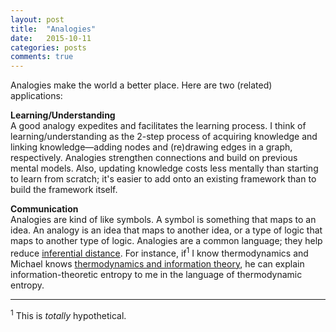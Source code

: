 ```yaml
---
layout: post
title:  "Analogies"
date:   2015-10-11
categories: posts
comments: true
---
```


Analogies make the world a better place. Here are two (related) applications:

**Learning/Understanding**  
A good analogy expedites and facilitates the learning process. I think of learning/understanding as the 2-step process of acquiring knowledge and linking knowledge—adding nodes and (re)drawing edges in a graph, respectively. Analogies strengthen connections and build on previous mental models. Also, updating knowledge costs less mentally than starting to learn from scratch; it's easier to add onto an existing framework than to build the framework itself.

**Communication**  
Analogies are kind of like symbols. A symbol is something that maps to an idea. An analogy is an idea that maps to another idea, or a type of logic that maps to another type of logic. Analogies are a common language; they help reduce [inferential distance](http://wiki.lesswrong.com/wiki/Inferential_distance). For instance, if<sup>1</sup> I know thermodynamics and Michael knows [thermodynamics and information theory](https://en.wikipedia.org/wiki/Entropy_in_thermodynamics_and_information_theory), he can explain information-theoretic entropy to me in the language of thermodynamic entropy.

* * *

<sup>1</sup> This is _totally_ hypothetical.
